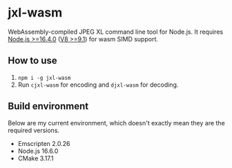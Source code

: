 # jxl-wasm
WebAssembly-compiled JPEG XL command line tool for Node.js. It requires [Node.js >=16.4.0](https://github.com/nodejs/node/releases/tag/v16.6.0) ([V8 >=9.1](https://github.com/WebAssembly/simd/blob/main/proposals/simd/ImplementationStatus.md)) for wasm SIMD support.

## How to use

1. `npm i -g jxl-wasm`
2. Run `cjxl-wasm` for encoding and `djxl-wasm` for decoding.

## Build environment

Below are my current environment, which doesn't exactly mean they are the required versions.

* Emscripten 2.0.26
* Node.js 16.6.0
* CMake 3.17.1
